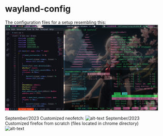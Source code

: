 # wayland-config
The configuration files for a setup resembling this:
![alt-text](https://github.com/letMeBorrowUrCode/wayland-config/blob/main/20230921_18h56m20s_grim.png)

September/2023
Customized neofetch:
![alt-text](https://github.com/loegaire/wayland-config/blob/main/20230928_23h44m28s_grim.png)
September/2023
Customized firefox from scratch (files located in chrome directory)
![alt-text](https://github.com/loegaire/wayland-config/blob/main/chrome/)

